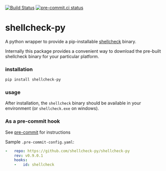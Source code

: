 [![Build Status](https://dev.azure.com/shellcheck-py/shellcheck-py/_apis/build/status/shellcheck-py.shellcheck-py?branchName=main)](https://dev.azure.com/shellcheck-py/shellcheck-py/_build/latest?definitionId=1&branchName=main)
[![pre-commit.ci status](https://results.pre-commit.ci/badge/github/shellcheck-py/shellcheck-py/main.svg)](https://results.pre-commit.ci/latest/github/shellcheck-py/shellcheck-py/main)

# shellcheck-py

A python wrapper to provide a pip-installable [shellcheck] binary.

Internally this package provides a convenient way to download the pre-built
shellcheck binary for your particular platform.

### installation

```bash
pip install shellcheck-py
```

### usage

After installation, the `shellcheck` binary should be available in your
environment (or `shellcheck.exe` on windows).

### As a pre-commit hook

See [pre-commit] for instructions

Sample `.pre-commit-config.yaml`:

```yaml
-   repo: https://github.com/shellcheck-py/shellcheck-py
    rev: v0.9.0.1
    hooks:
    -   id: shellcheck
```

[shellcheck]: https://shellcheck.net
[pre-commit]: https://pre-commit.com
